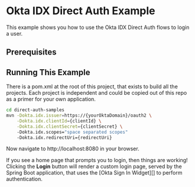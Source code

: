 # Okta IDX Direct Auth Example

This example shows you how to use the Okta IDX Direct Auth flows to login a user.

## Prerequisites


## Running This Example

There is a pom.xml at the root of this project, that exists to build all the projects. Each project is independent and could be copied out of this repo as a primer for your own application.

```bash
cd direct-auth-samples
mvn -Dokta.idx.issuer=https://{yourOktaDomain}/oauth2 \
    -Dokta.idx.clientId={clientId} \
    -Dokta.idx.clientSecret={clientSecret} \ 
    -Dokta.idx.scopes="space separated scopes" 
    -Dokta.idx.redirectUri={redirectUri}
```

Now navigate to http://localhost:8080 in your browser.

If you see a home page that prompts you to login, then things are working!  Clicking the **Login** button will render a custom login page, served by the Spring Boot application, that uses the [Okta Sign In Widget][] to perform authentication.
